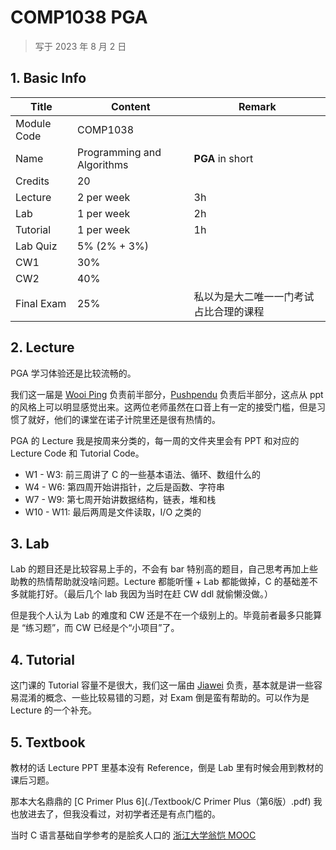# COMP1038 PGA

>   写于 2023 年 8 月 2 日

## 1. Basic Info

| Title       | Content                    | Remark                                 |
| ----------- | -------------------------- | -------------------------------------- |
| Module Code | COMP1038                   |                                        |
| Name        | Programming and Algorithms | **PGA** in short                       |
| Credits     | 20                         |                                        |
| Lecture     | 2 per week                 | 3h                                     |
| Lab         | 1 per week                 | 2h                                     |
| Tutorial    | 1 per week                 | 1h                                     |
| Lab Quiz    | 5% (2% + 3%)               |                                        |
| CW1         | 30%                        |                                        |
| CW2         | 40%                        |                                        |
| Final Exam  | 25%                        | 私以为是大二唯一一门考试占比合理的课程 |

## 2. Lecture

PGA 学习体验还是比较流畅的。

我们这一届是 [Wooi Ping](https://research.nottingham.edu.cn/en/persons/wooi-ping-cheah) 负责前半部分，[Pushpendu](https://research.nottingham.edu.cn/en/persons/pushpendu-kar) 负责后半部分，这点从 ppt 的风格上可以明显感觉出来。这两位老师虽然在口音上有一定的接受门槛，但是习惯了就好，他们的课堂在诺子计院里还是很有热情的。

PGA 的 Lecture 我是按周来分类的，每一周的文件夹里会有 PPT 和对应的 Lecture Code 和 Tutorial Code。

-   W1 - W3: 前三周讲了 C 的一些基本语法、循环、数组什么的
-   W4 - W6: 第四周开始讲指针，之后是函数、字符串
-   W7 - W9: 第七周开始讲数据结构，链表，堆和栈
-   W10 - W11: 最后两周是文件读取，I/O 之类的

## 3. Lab

Lab 的题目还是比较容易上手的，不会有 bar 特别高的题目，自己思考再加上些助教的热情帮助就没啥问题。Lecture 都能听懂 + Lab 都能做掉，C 的基础差不多就能打好。（最后几个 lab 我因为当时在赶 CW ddl 就偷懒没做。）

但是我个人认为 Lab 的难度和 CW 还是不在一个级别上的。毕竟前者最多只能算是 “练习题”，而 CW 已经是个“小项目”了。

## 4. Tutorial

这门课的 Tutorial 容量不是很大，我们这一届由 [Jiawei](https://research.nottingham.edu.cn/en/persons/jiawei-li) 负责，基本就是讲一些容易混淆的概念、一些比较易错的习题，对 Exam 倒是蛮有帮助的。可以作为是 Lecture 的一个补充。

## 5. Textbook

教材的话 Lecture PPT 里基本没有 Reference，倒是 Lab 里有时候会用到教材的课后习题。

那本大名鼎鼎的 [C Primer Plus 6](./Textbook/C Primer Plus（第6版）.pdf) 我也放进去了，但我没看过，对初学者还是有点门槛的。

当时 C 语言基础自学参考的是脍炙人口的 [浙江大学翁恺 MOOC](https://www.icourse163.org/course/ZJU-199001?tid=1470101496)
